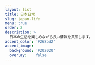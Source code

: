 ```yaml
---
layout: list
title: 日本日常
slug: japan-life
menu: true
order: 2
description: >
  日本の生活を楽しめながら良い情報を共有します。
accent_color: '#268bd2'
accent_image:
  background: '#202020'
  overlay:    false
---
```

